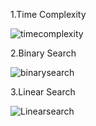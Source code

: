 1.Time Complexity

![timecomplexity](https://github.com/user-attachments/assets/e9e1c29f-3085-4e44-a20a-c64e9f57ef13)

2.Binary Search

![binarysearch](https://github.com/user-attachments/assets/4806d590-6a52-47dc-8344-42a89da670dc)

3.Linear Search

![Linearsearch](https://github.com/user-attachments/assets/599afeb7-bb09-4ce2-9dab-b5e1b1a5fbf9)



